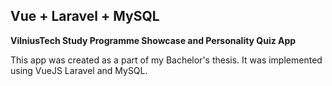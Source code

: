 ## Vue + Laravel + MySQL

**VilniusTech Study Programme Showcase and Personality Quiz App**

This app was created as a part of my Bachelor's thesis. It was implemented using VueJS Laravel and MySQL.

